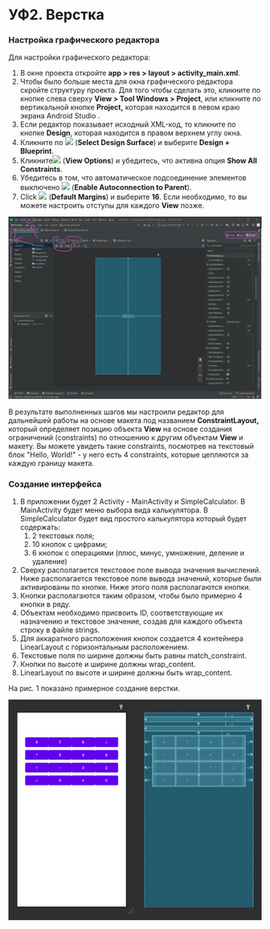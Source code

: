 # УФ2. Верстка

### Настройка графического редактора

Для настройки графического редактора:

1. В окне проекта откройте **app &gt; res &gt; layout &gt; activity\_main.xml**.
2. Чтобы было больше места для окна графического редактора скройте структуру проекта. Для того чтобы сделать это, кликните по кнопке слева сверху **View &gt; Tool Windows &gt; Project**, или кликните по вертикальной кнопке **Project,** которая находится в левом краю экрана Android Studio .
3. Если редактор показывает исходный XML-код, то кликните по кнопке **Design**, которая находится в правом верхнем углу окна.
4. Кликните по ![](https://developer.android.com/studio/images/buttons/layout-editor-design.png) \(**Select Design Surface**\) и выберите **Design + Blueprint**.
5. Кликните![](https://developer.android.com/studio/images/buttons/layout-editor-show-constraints.png) \(**View Options**\) и убедитесь, что активна опция **Show All Constraints**.
6. Убедитесь в том, что автоматическое подсоединение элементов выключено ![](https://developer.android.com/studio/images/buttons/layout-editor-autoconnect-on.png) \(**Enable Autoconnection to Parent**\).
7. Click ![](https://developer.android.com/studio/images/buttons/default-margins.png) \(**Default Margins**\) и выберите **16**. Если необходимо, то вы можете настроить отступы для каждого **View** позже.

![&#x420;&#x438;&#x441;.2. &#x41E;&#x43A;&#x43D;&#x43E; &#x440;&#x435;&#x434;&#x430;&#x43A;&#x442;&#x43E;&#x440;&#x430; &#x43F;&#x43E;&#x441;&#x43B;&#x435; &#x43D;&#x430;&#x441;&#x442;&#x440;&#x43E;&#x439;&#x43A;&#x438;](../../.gitbook/assets/2.2.2-editor_main_elements.png)

В результате выполненных шагов мы настроили редактор для дальнейшей работы на основе макета под названием **ConstraintLayout,** который определяет позицию объекта **View** на основе создания ограничений \(constraints\) по отношению к другим объектам **View** и макету. Вы можете увидеть такие constraints, посмотрев на текстовый блок "Hello, World!" - у него есть 4 constraints, которые цепляются за каждую границу макета.

### Создание интерфейса

1. В приложении будет 2 Activity - MainActivity и SimpleCalculator. В MainActivity будет меню выбора вида калькулятора. В SimpleCalculator будет вид простого калькулятора который будет содержать:
   1. 2 текстовых поля;
   2. 10 кнопок с цифрами;
   3. 6 кнопок с операциями \(плюс, минус, умножение, деление и удаление\)
2. Сверху располагается текстовое поле вывода значения вычислений. Ниже располагается текстовое поле вывода значений, которые были активированы по кнопке. Ниже этого поля располагаются кнопки.
3. Кнопки располагаются таким образом, чтобы было примерно 4 кнопки в ряду.
4. Объектам необходимо присвоить ID, соответствующие их назначению и текстовое значение, создав для каждого объекта строку в файле strings.
5. Для аккаратного расположения кнопок создается 4 контейнера LinearLayout с горизонтальным расположением.
6. Текстовые поля по ширине должны быть равны match\_constraint.
7. Кнопки по высоте и ширине должны wrap\_content.
8. LinearLayout по высоте и ширине должны быть wrap\_content.

На рис. 1 показано примерное создание верстки.

![&#x420;&#x438;&#x441;. 1. &#x41F;&#x440;&#x438;&#x43C;&#x435;&#x440;&#x43D;&#x44B;&#x439; &#x438;&#x43D;&#x442;&#x435;&#x440;&#x444;&#x435;&#x439;&#x441; &#x43F;&#x440;&#x43E;&#x441;&#x442;&#x43E;&#x433;&#x43E; &#x43A;&#x430;&#x43B;&#x44C;&#x43A;&#x443;&#x43B;&#x44F;&#x442;&#x43E;&#x440;&#x430;](../../.gitbook/assets/image%20%2825%29.png)



